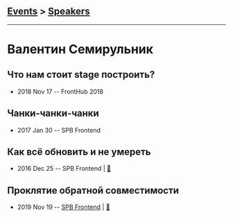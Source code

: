 ## [Events](../README.md) > [Speakers](../speakers.md)
---

# Валентин Семирульник

## Что нам стоит stage построить?
- 2018 Nov 17 -- FrontHub 2018    
## Чанки-чанки-чанки
- 2017 Jan 30 -- SPB Frontend    
## Как всё обновить и не умереть
- 2016 Dec 25 -- SPB Frontend  | [:notebook:](http://7rulnik-how-to-upgrade-talk.surge.sh/assets/player/KeynoteDHTMLPlayer.html#0)  
## Проклятие обратной совместимости
- 2019 Nov 19 -- [SPB Frontend](https://youtu.be/wH9LmO8sWYc?t=2047)  | [:notebook:](https://drive.google.com/file/d/1IZDVY6p3bDxSeCTEfoVO9AZ5A1YmxPcO/view)  
